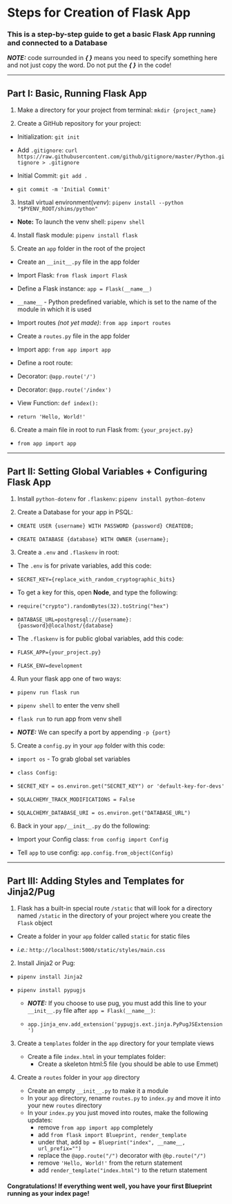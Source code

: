 # Steps for Creation of Flask App

### This is a step-by-step guide to get a basic Flask App running and connected to a Database

**_NOTE:_** code surrounded in **_{ }_** means you need to specify something here and not just copy the word. Do not put the **_{ }_** in the code!

---

## Part I: Basic, Running Flask App

1. Make a directory for your project from terminal: `mkdir {project_name}`

2. Create a GitHub repository for your project:

- Initialization: `git init`

- Add `.gitignore`: `curl https://raw.githubusercontent.com/github/gitignore/master/Python.gitignore > .gitignore`

- Initial Commit: `git add .`

- `git commit -m 'Initial Commit'`

3. Install virtual environment(_venv_): `pipenv install --python "$PYENV_ROOT/shims/python"`

- **Note:** To launch the venv shell: `pipenv shell`

4. Install flask module: `pipenv install flask`

5. Create an `app` folder in the root of the project

- Create an `__init__.py` file in the app folder

- Import Flask: `from flask import Flask`

- Define a Flask instance: `app = Flask(__name__)`

- `__name__` - Python predefined variable, which is set to the name of the module in which it is used

- Import routes _(not yet made)_: `from app import routes`

- Create a `routes.py` file in the app folder

- Import app: `from app import app`

- Define a root route:

- Decorator: `@app.route('/')`

- Decorator: `@app.route('/index')`

- View Function: `def index():`

- `return 'Hello, World!'`

6. Create a main file in root to run Flask from: `{your_project.py}`

- `from app import app`

---

## Part II: Setting Global Variables + Configuring Flask App

1. Install `python-dotenv` for `.flaskenv`: `pipenv install python-dotenv`

2. Create a Database for your app in PSQL:

- `CREATE USER {username} WITH PASSWORD {password} CREATEDB;`

- `CREATE DATABASE {database} WITH OWNER {username};`

3. Create a `.env` and `.flaskenv` in root:

- The `.env` is for private variables, add this code:

- `SECRET_KEY={replace_with_random_cryptographic_bits}`

- To get a key for this, open **Node**, and type the following:

- `require("crypto").randomBytes(32).toString("hex")`

- `DATABASE_URL=postgresql://{username}:{password}@localhost/{database}`

- The `.flaskenv` is for public global variables, add this code:

- `FLASK_APP={your_project.py}`

- `FLASK_ENV=development`

4. Run your flask app one of two ways:

- `pipenv run flask run`

- `pipenv shell` to enter the venv shell

- `flask run` to run app from venv shell

- **_NOTE:_** We can specify a port by appending `-p {port}`

5. Create a `config.py` in your `app` folder with this code:

- `import os` - To grab global set variables

- `class Config:`

- `SECRET_KEY = os.environ.get("SECRET_KEY") or 'default-key-for-devs'`

- `SQLALCHEMY_TRACK_MODIFICATIONS = False`

- `SQLALCHEMY_DATABASE_URI = os.environ.get("DATABASE_URL")`

6. Back in your `app/__init__.py` do the following:

- Import your Config class: `from config import Config`

- Tell `app` to use config: `app.config.from_object(Config)`

---

## Part III: Adding Styles and Templates for Jinja2/Pug

1. Flask has a built-in special route `/static` that will look for a directory named `/static` in the directory of your project where you create the `Flask` object

- Create a folder in your `app` folder called `static` for static files

- _i.e.:_ `http://localhost:5000/static/styles/main.css`

2. Install Jinja2 or Pug:

- `pipenv install Jinja2`

- `pipenv install pypugjs`

  - **_NOTE:_** If you choose to use pug, you must add this line to your `__init__.py` file after `app = Flask(__name__)`:

  - `app.jinja_env.add_extension('pypugjs.ext.jinja.PyPugJSExtension')`

3. Create a `templates` folder in the `app` directory for your template views

   - Create a file `index.html` in your templates folder:
     - Create a skeleton html:5 file (you should be able to use Emmet)

4. Create a `routes` folder in your `app` directory
   - Create an empty `__init__.py` to make it a module
   - In your `app` directory, rename `routes.py` to `index.py` and move it into your new `routes` directory
   - In your `index.py` you just moved into routes, make the following updates:
     - remove `from app import app` completely
     - add `from flask import Blueprint, render_template`
     - under that, add `bp = Blueprint("index", __name__, url_prefix="")`
     - replace the `@app.route("/")` decorator with `@bp.route("/")`
     - remove `'Hello, World!'` from the return statement
     - add `render_template("index.html")` to the return statement

#### Congratulations! If everything went well, you have your first Blueprint running as your index page!
